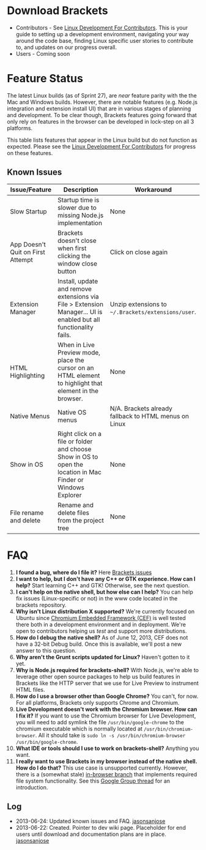 Download Brackets
====

* Contributors - See [Linux Development For Contributors](https://github.com/adobe/brackets/wiki/Linux-Development-for-Contributors). This is your guide to setting up a development environment, navigating your way around the code base, finding Linux specific user stories to contribute to, and updates on our progress overall.
* Users - Coming soon

Feature Status
====

The latest Linux builds (as of Sprint 27), are *near* feature parity with the the Mac and Windows builds. However, there are notable features (e.g. Node.js integration and extension install UI) that are in various stages of planning and development. To be clear though, Brackets features going forward that only rely on features in the browser can be developed in lock-step on all 3 platforms.

This table lists features that appear in the Linux build but do not function as expected. Please see the [Linux Development For Contributors](https://github.com/adobe/brackets/wiki/Linux-Development-for-Contributors) for progress on these features.

Known Issues
----

| Issue/Feature | Description | Workaround |
| ------------ | ------- | ----- |
| Slow Startup | Startup time is slower due to missing Node.js implementation | None |
| App Doesn't Quit on First Attempt | Brackets doesn't close when first clicking the window close button | Click on close again |
| Extension Manager | Install, update and remove extensions via File > Extension Manager... UI is enabled but all functionality fails. | Unzip extensions to ``~/.Brackets/extensions/user``. |
| HTML Highlighting | When in Live Preview mode, place the cursor on an HTML element to highlight that element in the browser. | None |
| Native Menus | Native OS menus | N/A. Brackets already fallback to HTML menus on Linux |
| Show in OS | Right click on a file or folder and choose Show in OS to open the location in Mac Finder or Windows Explorer | None |
| File rename and delete | Rename and delete files from the project tree | None |

FAQ
====

1. **I found a bug, where do I file it?** Here [Brackets issues](https://github.com/adobe/brackets/issues)
1. **I want to help, but I don't have any C++ or GTK experience. How can I help?** Start learning C++ and GTK! Otherwise, see the next question.
1. **I can't help on the native shell, but how else can I help?** You can help fix issues (Linux-specific or not) in the www code located in the brackets repository.
1. **Why isn't Linux distribution X supported?**
We're currently focused on Ubuntu since [Chromium Embedded Framework (CEF)](https://code.google.com/p/chromiumembedded/) is well tested there both in a development environment and in deployment. We're open to contributors helping us *test* and support more distributions.
1. **How do I debug the native shell?** As of June 12, 2013, CEF does not have a 32-bit Debug build. Once this is available, we'll post a new answer to this question.
1. **Why aren't the Grunt scripts updated for Linux?** Haven't gotten to it yet.
1. **Why is Node.js required for brackets-shell?** With Node.js, we're able to leverage other open source packages to help us build features in Brackets like the HTTP server that we use for Live Preview to instrument HTML files.
1. **How do I use a browser other than Google Chrome?** You can't, for now. For all platforms, Brackets only supports Chrome and Chromium.
1. **Live Development doesn't work with the Chromium browser.  How can I fix it?**  If you want to use the Chromium browser for Live Development, you will need to add symlink the file `/usr/bin/google-chrome` to the chromium executable which is normally located at `/usr/bin/chromium-browser`. All it should take is `sudo ln -s /usr/bin/chromium-browser /usr/bin/google-chrome`.
1. **What IDE or tools should I use to work on brackets-shell?** Anything you want.
1. **I really want to use Brackets in my browser instead of the native shell. How do I do that?** This use case is unsupported currently. However, there is a (somewhat stale) [in-browser branch](https://github.com/adobe/brackets/tree/in-browser/) that implements required file system functionality. See this [Google Group thread](https://groups.google.com/d/msg/brackets-dev/HR4lwxEKt6M/WHj4fcstLwMJ) for an introduction.

Log
----
* 2013-06-24: Updated known issues and FAQ. [jasonsanjose](http://github.com/jasonsanjose)
* 2013-06-22: Created. Pointer to dev wiki page. Placeholder for end users until download and documentation plans are in place. [jasonsanjose](http://github.com/jasonsanjose)